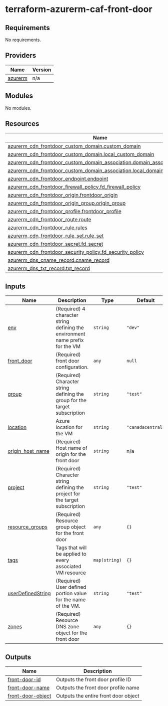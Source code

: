 # terraform-azurerm-caf-front-door
<!-- BEGIN_TF_DOCS -->
## Requirements

No requirements.

## Providers

| Name | Version |
|------|---------|
| <a name="provider_azurerm"></a> [azurerm](#provider\_azurerm) | n/a |

## Modules

No modules.

## Resources

| Name | Type |
|------|------|
| [azurerm_cdn_frontdoor_custom_domain.custom_domain](https://registry.terraform.io/providers/hashicorp/azurerm/latest/docs/resources/cdn_frontdoor_custom_domain) | resource |
| [azurerm_cdn_frontdoor_custom_domain.local_custom_domain](https://registry.terraform.io/providers/hashicorp/azurerm/latest/docs/resources/cdn_frontdoor_custom_domain) | resource |
| [azurerm_cdn_frontdoor_custom_domain_association.domain_association](https://registry.terraform.io/providers/hashicorp/azurerm/latest/docs/resources/cdn_frontdoor_custom_domain_association) | resource |
| [azurerm_cdn_frontdoor_custom_domain_association.local_domain_association](https://registry.terraform.io/providers/hashicorp/azurerm/latest/docs/resources/cdn_frontdoor_custom_domain_association) | resource |
| [azurerm_cdn_frontdoor_endpoint.endpoint](https://registry.terraform.io/providers/hashicorp/azurerm/latest/docs/resources/cdn_frontdoor_endpoint) | resource |
| [azurerm_cdn_frontdoor_firewall_policy.fd_firewall_policy](https://registry.terraform.io/providers/hashicorp/azurerm/latest/docs/resources/cdn_frontdoor_firewall_policy) | resource |
| [azurerm_cdn_frontdoor_origin.frontdoor_origin](https://registry.terraform.io/providers/hashicorp/azurerm/latest/docs/resources/cdn_frontdoor_origin) | resource |
| [azurerm_cdn_frontdoor_origin_group.origin_group](https://registry.terraform.io/providers/hashicorp/azurerm/latest/docs/resources/cdn_frontdoor_origin_group) | resource |
| [azurerm_cdn_frontdoor_profile.frontdoor_profile](https://registry.terraform.io/providers/hashicorp/azurerm/latest/docs/resources/cdn_frontdoor_profile) | resource |
| [azurerm_cdn_frontdoor_route.route](https://registry.terraform.io/providers/hashicorp/azurerm/latest/docs/resources/cdn_frontdoor_route) | resource |
| [azurerm_cdn_frontdoor_rule.rules](https://registry.terraform.io/providers/hashicorp/azurerm/latest/docs/resources/cdn_frontdoor_rule) | resource |
| [azurerm_cdn_frontdoor_rule_set.rule_set](https://registry.terraform.io/providers/hashicorp/azurerm/latest/docs/resources/cdn_frontdoor_rule_set) | resource |
| [azurerm_cdn_frontdoor_secret.fd_secret](https://registry.terraform.io/providers/hashicorp/azurerm/latest/docs/resources/cdn_frontdoor_secret) | resource |
| [azurerm_cdn_frontdoor_security_policy.fd_security_policy](https://registry.terraform.io/providers/hashicorp/azurerm/latest/docs/resources/cdn_frontdoor_security_policy) | resource |
| [azurerm_dns_cname_record.cname_record](https://registry.terraform.io/providers/hashicorp/azurerm/latest/docs/resources/dns_cname_record) | resource |
| [azurerm_dns_txt_record.txt_record](https://registry.terraform.io/providers/hashicorp/azurerm/latest/docs/resources/dns_txt_record) | resource |

## Inputs

| Name | Description | Type | Default | Required |
|------|-------------|------|---------|:--------:|
| <a name="input_env"></a> [env](#input\_env) | (Required) 4 character string defining the environment name prefix for the VM | `string` | `"dev"` | no |
| <a name="input_front_door"></a> [front\_door](#input\_front\_door) | (Required) front door configuration. | `any` | `null` | no |
| <a name="input_group"></a> [group](#input\_group) | (Required) Character string defining the group for the target subscription | `string` | `"test"` | no |
| <a name="input_location"></a> [location](#input\_location) | Azure location for the VM | `string` | `"canadacentral"` | no |
| <a name="input_origin_host_name"></a> [origin\_host\_name](#input\_origin\_host\_name) | (Required) Host name of origin for the front door | `string` | n/a | yes |
| <a name="input_project"></a> [project](#input\_project) | (Required) Character string defining the project for the target subscription | `string` | `"test"` | no |
| <a name="input_resource_groups"></a> [resource\_groups](#input\_resource\_groups) | (Required) Resource group object for the front door | `any` | `{}` | no |
| <a name="input_tags"></a> [tags](#input\_tags) | Tags that will be applied to every associated VM resource | `map(string)` | `{}` | no |
| <a name="input_userDefinedString"></a> [userDefinedString](#input\_userDefinedString) | (Required) User defined portion value for the name of the VM. | `string` | `"test"` | no |
| <a name="input_zones"></a> [zones](#input\_zones) | (Required) Resource DNS zone object for the front door | `any` | `{}` | no |

## Outputs

| Name | Description |
|------|-------------|
| <a name="output_front-door-id"></a> [front-door-id](#output\_front-door-id) | Outputs the front door profile ID |
| <a name="output_front-door-name"></a> [front-door-name](#output\_front-door-name) | Outputs the front door profile name |
| <a name="output_front-door-object"></a> [front-door-object](#output\_front-door-object) | Outputs the entire front door object |
<!-- END_TF_DOCS -->